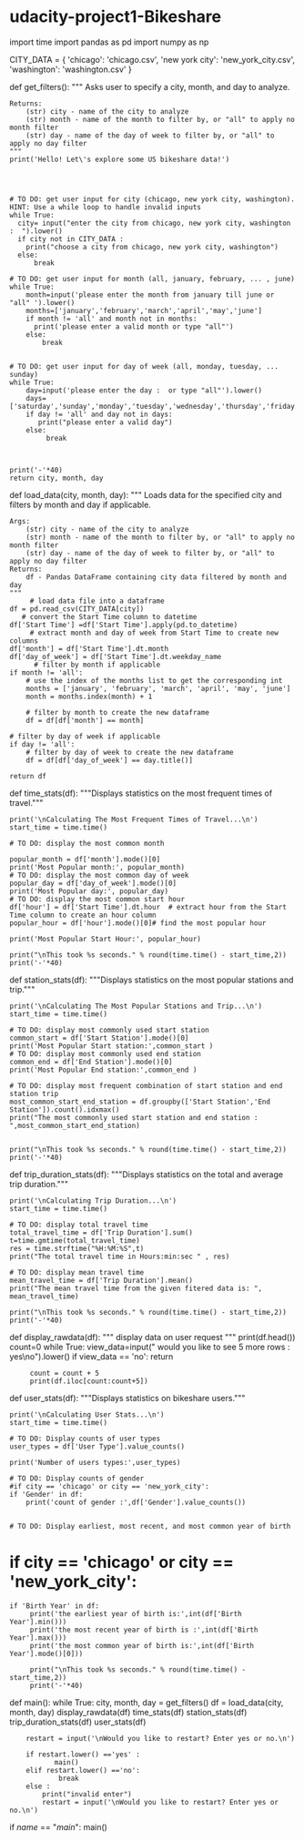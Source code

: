 # udacity-project1-Bikeshare
import time
import pandas as pd
import numpy as np

CITY_DATA = { 'chicago': 'chicago.csv',
              'new york city': 'new_york_city.csv',
              'washington': 'washington.csv' }

def get_filters():
    """
    Asks user to specify a city, month, and day to analyze.

    Returns:
        (str) city - name of the city to analyze
        (str) month - name of the month to filter by, or "all" to apply no month filter
        (str) day - name of the day of week to filter by, or "all" to apply no day filter
    """
    print('Hello! Let\'s explore some US bikeshare data!')
    
    
        
       
    # TO DO: get user input for city (chicago, new york city, washington). HINT: Use a while loop to handle invalid inputs
    while True:   
      city= input("enter the city from chicago, new york city, washington :  ").lower()
      if city not in CITY_DATA :
        print("choose a city from chicago, new york city, washington")
      else:
          break 
     
    # TO DO: get user input for month (all, january, february, ... , june)
    while True:
        month=input('please enter the month from january till june or   "all" ').lower()
        months=['january','february','march','april','may','june']
        if month != 'all' and month not in months:
          print('please enter a valid month or type "all"')
        else:
            break
              

    # TO DO: get user input for day of week (all, monday, tuesday, ... sunday)
    while True:
        day=input('please enter the day :  or type "all"').lower()
        days=['saturday','sunday','monday','tuesday','wednesday','thursday','friday']
        if day != 'all' and day not in days:
           print("please enter a valid day")
        else: 
             break
           
    

    print('-'*40)
    return city, month, day


def load_data(city, month, day):
    """
    Loads data for the specified city and filters by month and day if applicable.

    Args:
        (str) city - name of the city to analyze
        (str) month - name of the month to filter by, or "all" to apply no month filter
        (str) day - name of the day of week to filter by, or "all" to apply no day filter
    Returns:
        df - Pandas DataFrame containing city data filtered by month and day
    """
         # load data file into a dataframe       
    df = pd.read_csv(CITY_DATA[city]) 
       # convert the Start Time column to datetime
    df['Start Time'] =df['Start Time'].apply(pd.to_datetime)
         # extract month and day of week from Start Time to create new columns
    df['month'] = df['Start Time'].dt.month
    df['day_of_week'] = df['Start Time'].dt.weekday_name
          # filter by month if applicable
    if month != 'all':
        # use the index of the months list to get the corresponding int
        months = ['january', 'february', 'march', 'april', 'may', 'june']
        month = months.index(month) + 1

        # filter by month to create the new dataframe
        df = df[df['month'] == month]

    # filter by day of week if applicable
    if day != 'all':
        # filter by day of week to create the new dataframe
        df = df[df['day_of_week'] == day.title()]      

    return df


def time_stats(df):
    """Displays statistics on the most frequent times of travel."""

    print('\nCalculating The Most Frequent Times of Travel...\n')
    start_time = time.time()

    # TO DO: display the most common month

    popular_month = df['month'].mode()[0]
    print('Most Popular month:', popular_month)
    # TO DO: display the most common day of week
    popular_day = df['day_of_week'].mode()[0]
    print('Most Popular day:', popular_day)
    # TO DO: display the most common start hour
    df['hour'] = df['Start Time'].dt.hour  # extract hour from the Start Time column to create an hour column
    popular_hour = df['hour'].mode()[0]# find the most popular hour

    print('Most Popular Start Hour:', popular_hour)

    print("\nThis took %s seconds." % round(time.time() - start_time,2))
    print('-'*40)


def station_stats(df):
    """Displays statistics on the most popular stations and trip."""

    print('\nCalculating The Most Popular Stations and Trip...\n')
    start_time = time.time()

    # TO DO: display most commonly used start station
    common_start = df['Start Station'].mode()[0]
    print('Most Popular Start station:',common_start )
    # TO DO: display most commonly used end station
    common_end = df['End Station'].mode()[0]
    print('Most Popular End station:',common_end )

    # TO DO: display most frequent combination of start station and end station trip
    most_common_start_end_station = df.groupby(['Start Station','End Station']).count().idxmax()
    print("The most commonly used start station and end station : ",most_common_start_end_station) 
          

    print("\nThis took %s seconds." % round(time.time() - start_time,2))
    print('-'*40)


def trip_duration_stats(df):
    """Displays statistics on the total and average trip duration."""
    
    print('\nCalculating Trip Duration...\n')
    start_time = time.time()

    # TO DO: display total travel time
    total_travel_time = df['Trip Duration'].sum()
    t=time.gmtime(total_travel_time)
    res = time.strftime("%H:%M:%S",t)
    print("The total travel time in Hours:min:sec " , res)

    # TO DO: display mean travel time
    mean_travel_time = df['Trip Duration'].mean()
    print("The mean travel time from the given fitered data is: ", mean_travel_time)

    print("\nThis took %s seconds." % round(time.time() - start_time,2))
    print('-'*40)
def display_rawdata(df):
      """ display data on user request """
      print(df.head())
      count=0
      while True: 
         view_data=input(" would you like to see 5 more rows : yes\no").lower()
         if view_data == 'no':
             return
         
         count = count + 5
         print(df.iloc[count:count+5])
        

def user_stats(df):
    """Displays statistics on bikeshare users."""

    print('\nCalculating User Stats...\n')
    start_time = time.time()
    
    # TO DO: Display counts of user types
    user_types = df['User Type'].value_counts()

    print('Number of users types:',user_types)

    # TO DO: Display counts of gender
    #if city == 'chicago' or city == 'new_york_city':
    if 'Gender' in df:
        print('count of gender :',df['Gender'].value_counts())
                

    # TO DO: Display earliest, most recent, and most common year of birth
   # if city == 'chicago' or city == 'new_york_city':
    if 'Birth Year' in df:
         print('the earliest year of birth is:',int(df['Birth Year'].min()))
         print('the most recent year of birth is :',int(df['Birth Year'].max()))
         print('the most common year of birth is:',int(df['Birth Year'].mode()[0]))

         print("\nThis took %s seconds." % round(time.time() - start_time,2))
         print('-'*40)
                      
                         
def main():
   while True:
        city, month, day = get_filters()
        df = load_data(city, month, day)
        display_rawdata(df)
        time_stats(df)
        station_stats(df)
        trip_duration_stats(df)
        user_stats(df)
       
        restart = input('\nWould you like to restart? Enter yes or no.\n')
        
        if restart.lower() =='yes' :
               main()
        elif restart.lower() =='no':
                break
        else :
            print("invalid enter")
            restart = input('\nWould you like to restart? Enter yes or no.\n')
if _name_ == "_main_":
	 main()
